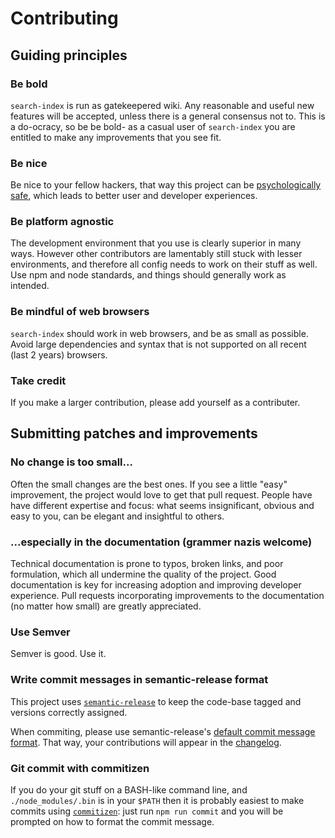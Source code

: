 # Contributing

## Guiding principles

### Be bold

`search-index` is run as gatekeepered wiki. Any reasonable and useful new features will be accepted, unless there is a general consensus not to. This is a do-ocracy, so be be bold- as a casual user of `search-index` you are entitled to make any improvements that you see fit.

### Be nice

Be nice to your fellow hackers, that way this project can be [psychologically safe](https://en.wikipedia.org/wiki/Psychological_safety), which leads to better user and developer experiences.

### Be platform agnostic

The development environment that you use is clearly superior in many ways. However other contributors are lamentably still stuck with lesser environments, and therefore all config needs to work on their stuff as well. Use npm and node standards, and things should generally work as intended.

### Be mindful of web browsers

`search-index` should work in web browsers, and be as small as possible. Avoid large dependencies and syntax that is not supported on all recent (last 2 years) browsers.

### Take credit

If you make a larger contribution, please add yourself as a contributer.

## Submitting patches and improvements

### No change is too small...

Often the small changes are the best ones. If you see a little "easy" improvement, the project would love to get that pull request. People have have different expertise and focus: what seems insignificant, obvious and easy to you, can be elegant and insightful to others.

### ...especially in the documentation (grammer nazis welcome)

Technical documentation is prone to typos, broken links, and poor formulation, which all undermine the quality of the project. Good documentation is key for increasing adoption and improving developer experience. Pull requests incorporating improvements to the documentation (no matter how small) are greatly appreciated.

### Use Semver

Semver is good. Use it.

### Write commit messages in semantic-release format

This project uses [`semantic-release`](https://github.com/semantic-release/semantic-release) to keep the code-base tagged and versions correctly assigned.

When commiting, please use semantic-release's [default commit message format](https://github.com/semantic-release/semantic-release#default-commit-message-format). That way, your contributions will appear in the [changelog](https://github.com/fergiemcdowall/search-index/releases).

### Git commit with commitizen

If you do your git stuff on a BASH-like command line, and `./node_modules/.bin` is in your `$PATH` then it is probably easiest to make commits using [`commitizen`](https://github.com/commitizen/cz-cli): just run `npm run commit` and you will be prompted on how to format the commit message.
